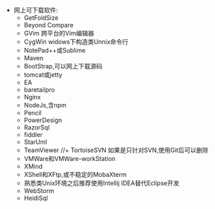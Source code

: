 + 网上可下载软件:
	+ GetFoldSize
	+ Beyond Compare
	+ GVim  跨平台的Vim编辑器
	+ CygWin widows下构造类Unnix命令行
	+ NotePad++或Sublime
	+ Maven
	+ BootStrap,可以网上下载源码
	+ tomcat或jetty
	+ EA
	+ baretailpro
	+ Nginx
	+ NodeJs,含npm
	+ Pencil
	+ PowerDesign
	+ RazorSql
	+ fiddler
	+ StarUml
	+ TeamViewer
	//+ TortoiseSVN 如果是只针对SVN,使用Git后可以删除
	+ VMWare和VMWare-workStation
	+ XMind
	+ XShell和XFtp,或不稳定的MobaXterm
	+ 熟悉类Unix环境之后推荐使用Intellij IDEA替代Eclipse开发
	+ WebStorm
	+ HeidiSql
